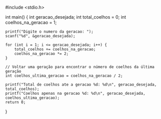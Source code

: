#include <stdio.h>

int main() {
    int geracao_desejada;
    int total_coelhos = 0;
    int coelhos_na_geracao = 1;

    printf("Digite o numero da geracao: ");
    scanf("%d", &geracao_desejada);

    for (int i = 1; i <= geracao_desejada; i++) {
        total_coelhos += coelhos_na_geracao;
        coelhos_na_geracao *= 2;
    }

    // Voltar uma geração para encontrar o número de coelhos da última geração
    int coelhos_ultima_geracao = coelhos_na_geracao / 2;

    printf("Total de coelhos ate a geracao %d: %d\n", geracao_desejada, total_coelhos);
    printf("Coelhos apenas na geracao %d: %d\n", geracao_desejada, coelhos_ultima_geracao);
    return 0;
}
